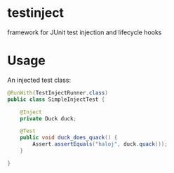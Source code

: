 testinject
==========

framework for JUnit test injection and lifecycle hooks


Usage
=====


An injected test class:

```java
@RunWith(TestInjectRunner.class)
public class SimpleInjectTest {

    @Inject
    private Duck duck;

    @Test
    public void duck_does_quack() {
        Assert.assertEquals("haloj", duck.quack());
    }

}
```

